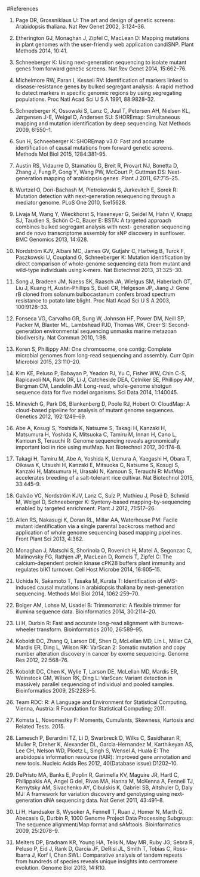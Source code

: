 #References
1. Page DR, Grossniklaus U: The art and design of genetic screens: Arabidopsis thaliana. Nat Rev Genet 2002, 3:124–36.

2. Etherington GJ, Monaghan J, Zipfel C, MacLean D: Mapping mutations in plant genomes with the user-friendly web application candiSNP. Plant Methods 2014, 10:41.

3. Schneeberger K: Using next-generation sequencing to isolate mutant genes from forward genetic screens. Nat Rev Genet 2014, 15:662–76.

4. Michelmore RW, Paran I, Kesseli RV: Identification of markers linked to disease-resistance genes by bulked segregant analysis: A rapid method to detect markers in specific genomic regions by using segregating populations. Proc Natl Acad Sci U S A 1991, 88:9828–32.

5. Schneeberger K, Ossowski S, Lanz C, Juul T, Petersen AH, Nielsen KL, Jørgensen J-E, Weigel D, Andersen SU: SHOREmap: Simultaneous mapping and mutation identification by deep sequencing. Nat Methods 2009, 6:550–1.

6. Sun H, Schneeberger K: SHOREmap v3.0: Fast and accurate identification of causal mutations from forward genetic screens. Methods Mol Biol 2015, 1284:381–95.

7. Austin RS, Vidaurre D, Stamatiou G, Breit R, Provart NJ, Bonetta D, Zhang J, Fung P, Gong Y, Wang PW, McCourt P, Guttman DS: Next-generation mapping of arabidopsis genes. Plant J 2011, 67:715–25.

8. Wurtzel O, Dori-Bachash M, Pietrokovski S, Jurkevitch E, Sorek R: Mutation detection with next-generation resequencing through a mediator genome. PLoS One 2010, 5:e15628.

9. Livaja M, Wang Y, Wieckhorst S, Haseneyer G, Seidel M, Hahn V, Knapp SJ, Taudien S, Schön C-C, Bauer E: BSTA: A targeted approach combines bulked segregant analysis with next- generation sequencing and de novo transcriptome assembly for sNP discovery in sunflower. BMC Genomics 2013, 14:628.

10. Nordström KJV, Albani MC, James GV, Gutjahr C, Hartwig B, Turck F, Paszkowski U, Coupland G, Schneeberger K: Mutation identification by direct comparison of whole-genome sequencing data from mutant and wild-type individuals using k-mers. Nat Biotechnol 2013, 31:325–30.

11. Song J, Bradeen JM, Naess SK, Raasch JA, Wielgus SM, Haberlach GT, Liu J, Kuang H, Austin-Phillips S, Buell CR, Helgeson JP, Jiang J: Gene rB cloned from solanum bulbocastanum confers broad spectrum resistance to potato late blight. Proc Natl Acad Sci U S A 2003, 100:9128–33.

12. Fonseca VG, Carvalho GR, Sung W, Johnson HF, Power DM, Neill SP, Packer M, Blaxter ML, Lambshead PJD, Thomas WK, Creer S: Second-generation environmental sequencing unmasks marine metazoan biodiversity. Nat Commun 2010, 1:98.

13. Koren S, Phillippy AM: One chromosome, one contig: Complete microbial genomes from long-read sequencing and assembly. Curr Opin Microbiol 2015, 23:110–20.

14. Kim KE, Peluso P, Babayan P, Yeadon PJ, Yu C, Fisher WW, Chin C-S, Rapicavoli NA, Rank DR, Li J, Catcheside DEA, Celniker SE, Phillippy AM, Bergman CM, Landolin JM: Long-read, whole-genome shotgun sequence data for five model organisms. Sci Data 2014, 1:140045.

15. Minevich G, Park DS, Blankenberg D, Poole RJ, Hobert O: CloudMap: A cloud-based pipeline for analysis of mutant genome sequences. Genetics 2012, 192:1249–69.

16. Abe A, Kosugi S, Yoshida K, Natsume S, Takagi H, Kanzaki H, Matsumura H, Yoshida K, Mitsuoka C, Tamiru M, Innan H, Cano L, Kamoun S, Terauchi R: Genome sequencing reveals agronomically important loci in rice using mutMap. Nat Biotechnol 2012, 30:174–8.

17. Takagi H, Tamiru M, Abe A, Yoshida K, Uemura A, Yaegashi H, Obara T, Oikawa K, Utsushi H, Kanzaki E, Mitsuoka C, Natsume S, Kosugi S, Kanzaki H, Matsumura H, Urasaki N, Kamoun S, Terauchi R: MutMap accelerates breeding of a salt-tolerant rice cultivar. Nat Biotechnol 2015, 33:445–9.

18. Galvão VC, Nordström KJV, Lanz C, Sulz P, Mathieu J, Posé D, Schmid M, Weigel D, Schneeberger K: Synteny-based mapping-by-sequencing enabled by targeted enrichment. Plant J 2012, 71:517–26.

19. Allen RS, Nakasugi K, Doran RL, Millar AA, Waterhouse PM: Facile mutant identification via a single parental backcross method and application of whole genome sequencing based mapping pipelines. Front Plant Sci 2013, 4:362.

20. Monaghan J, Matschi S, Shorinola O, Rovenich H, Matei A, Segonzac C, Malinovsky FG, Rathjen JP, MacLean D, Romeis T, Zipfel C: The calcium-dependent protein kinase cPK28 buffers plant immunity and regulates bIK1 turnover. Cell Host Microbe 2014, 16:605–15.

21. Uchida N, Sakamoto T, Tasaka M, Kurata T: Identification of eMS-induced causal mutations in arabidopsis thaliana by next-generation sequencing. Methods Mol Biol 2014, 1062:259–70.

22. Bolger AM, Lohse M, Usadel B: Trimmomatic: A flexible trimmer for illumina sequence data. Bioinformatics 2014, 30:2114–20.

23. Li H, Durbin R: Fast and accurate long-read alignment with burrows-wheeler transform. Bioinformatics 2010, 26:589–95.

24. Koboldt DC, Zhang Q, Larson DE, Shen D, McLellan MD, Lin L, Miller CA, Mardis ER, Ding L, Wilson RK: VarScan 2: Somatic mutation and copy number alteration discovery in cancer by exome sequencing. Genome Res 2012, 22:568–76.

25. Koboldt DC, Chen K, Wylie T, Larson DE, McLellan MD, Mardis ER, Weinstock GM, Wilson RK, Ding L: VarScan: Variant detection in massively parallel sequencing of individual and pooled samples. Bioinformatics 2009, 25:2283–5.

26. Team RDC: R: A Language and Environment for Statistical Computing. Vienna, Austria: R Foundation for Statistical Computing; 2011.

27. Komsta L, Novomestky F: Moments, Cumulants, Skewness, Kurtosis and Related Tests. 2015.

28. Lamesch P, Berardini TZ, Li D, Swarbreck D, Wilks C, Sasidharan R, Muller R, Dreher K, Alexander DL, Garcia-Hernandez M, Karthikeyan AS, Lee CH, Nelson WD, Ploetz L, Singh S, Wensel A, Huala E: The arabidopsis information resource (tAIR): Improved gene annotation and new tools. Nucleic Acids Res 2012, 40(Database issue):D1202–10.

29. DePristo MA, Banks E, Poplin R, Garimella KV, Maguire JR, Hartl C, Philippakis AA, Angel G del, Rivas MA, Hanna M, McKenna A, Fennell TJ, Kernytsky AM, Sivachenko AY, Cibulskis K, Gabriel SB, Altshuler D, Daly MJ: A framework for variation discovery and genotyping using next-generation dNA sequencing data. Nat Genet 2011, 43:491–8.

30. Li H, Handsaker B, Wysoker A, Fennell T, Ruan J, Homer N, Marth G, Abecasis G, Durbin R, 1000 Genome Project Data Processing Subgroup: The sequence alignment/Map format and sAMtools. Bioinformatics 2009, 25:2078–9.

31. Melters DP, Bradnam KR, Young HA, Telis N, May MR, Ruby JG, Sebra R, Peluso P, Eid J, Rank D, Garcia JF, DeRisi JL, Smith T, Tobias C, Ross-Ibarra J, Korf I, Chan SWL: Comparative analysis of tandem repeats from hundreds of species reveals unique insights into centromere evolution. Genome Biol 2013, 14:R10.